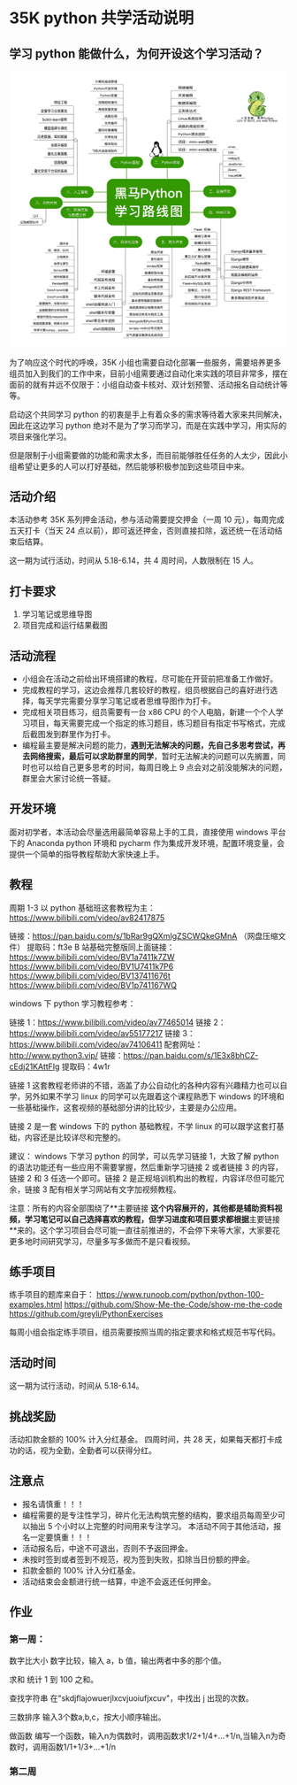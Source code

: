# 35K python 共学活动说明

## 学习 python 能做什么，为何开设这个学习活动？

![avatar](./img/3.jpg)

为了响应这个时代的呼唤，35K 小组也需要自动化部署一些服务，需要培养更多组员加入到我们的工作中来，目前小组需要通过自动化来实践的项目非常多，摆在面前的就有并远不仅限于：小组自动查卡核对、双计划预警、活动报名自动统计等等。

启动这个共同学习 python 的初衷是手上有着众多的需求等待着大家来共同解决，因此在这边学习 python 绝对不是为了学习而学习，而是在实践中学习，用实际的项目来强化学习。

但是限制于小组需要做的功能和需求太多，而目前能够胜任任务的人太少，因此小组希望让更多的人可以打好基础，然后能够积极参加到这些项目中来。

## 活动介绍

本活动参考 35K 系列押金活动，参与活动需要提交押金（一周 10 元），每周完成五天打卡（当天 24 点以前），即可返还押金，否则直接扣除，返还统一在活动结束后结算。

这一期为试行活动，时间从 5.18-6.14，共 4 周时间，人数限制在 15 人。

## 打卡要求

1. 学习笔记或思维导图
2. 项目完成和运行结果截图

## 活动流程

- 小组会在活动之前给出环境搭建的教程，尽可能在开营前把准备工作做好。
- 完成教程的学习，这边会推荐几套较好的教程，组员根据自己的喜好进行选择，每天学完需要分享学习笔记或者思维导图作为打卡。
- 完成相关项目练习，组员需要有一台 x86 CPU 的个人电脑，新建一个个人学习项目，每天需要完成一个指定的练习题目，练习题目有指定书写格式，完成后截图发到群里作为打卡。
- 编程最主要是解决问题的能力，**遇到无法解决的问题，先自己多思考尝试，再去网络搜索，最后可以求助群里的同学**，暂时无法解决的问题可以先搁置，同时也可以给自己更多思考的时间，每周日晚上 9 点会对之前没能解决的问题，群里会大家讨论统一答疑。


## 开发环境

面对初学者，本活动会尽量选用最简单容易上手的工具，直接使用 windows 平台下的 Anaconda python 环境和 pycharm 作为集成开发环境，配置环境变量，会提供一个简单的指导教程帮助大家快速上手。

## 教程

周期 1-3 以 python 基础班这套教程为主：
https://www.bilibili.com/video/av82417875

链接：https://pan.baidu.com/s/1bRar9gQXmIgZSCWQkeGMnA （网盘压缩文件）
提取码：ft3e 
B 站基础完整版同上面链接：
https://www.bilibili.com/video/BV1a7411k7ZW
https://www.bilibili.com/video/BV1U7411k7P6
https://www.bilibili.com/video/BV137411676t
https://www.bilibili.com/video/BV1p741167WQ

windows 下 python 学习教程参考：

链接 1：https://www.bilibili.com/video/av77465014
链接 2：https://www.bilibili.com/video/av55177217
链接 3：https://www.bilibili.com/video/av74106411  配套网址：http://www.python3.vip/
链接：https://pan.baidu.com/s/1E3x8bhCZ-cEdj21KAttFIg 
提取码：4w1r 

链接 1 这套教程老师讲的不错，涵盖了办公自动化的各种内容有兴趣精力也可以自学，另外如果不学习 linux 的同学可以先跟着这个课程熟悉下 windows 的环境和一些基础操作，这套视频的基础部分讲的比较少，主要是办公应用。

链接 2 是一套 windows 下的 python 基础教程，不学 linux 的可以跟学这套打基础，内容还是比较详尽和完整的。

建议： windows 下学习 python 的同学，可以先学习链接 1，大致了解 python 的语法功能还有一些应用不需要掌握，然后重新学习链接 2 或者链接 3 的内容，链接 2 和 3 任选一个即可。链接 2 是正规培训机构出的教程，内容详尽但可能冗余，链接 3 配有相关学习网站有文字加视频教程。

注意：所有的内容全部围绕了**主要链接 **这个内容展开的，其他都是辅助资料视频，学习笔记可以自己选择喜欢的教程，但学习进度和项目要求都根据**主要链接 **来的。这个学习项目会尽可能一直往前推进的，不会停下来等大家，大家要花更多地时间研究学习，尽量多写多做而不是只看视频。

## 练手项目

练手项目的题库来自于：
https://www.runoob.com/python/python-100-examples.html
https://github.com/Show-Me-the-Code/show-me-the-code
https://github.com/greyli/PythonExercises

每周小组会指定练手项目，组员需要按照当周的指定要求和格式规范书写代码。

## 活动时间

这一期为试行活动，时间从 5.18-6.14。

## 挑战奖励

活动扣款金额的 100% 计入分红基金。
四周时间，共 28 天，如果每天都打卡成功的话，视为全勤，全勤者可以获得分红。


## 注意点

- 报名请慎重！！！
- 编程需要的是专注性学习，碎片化无法构筑完整的结构，要求组员每周至少可以抽出 5 个小时以上完整的时间用来专注学习。 本活动不同于其他活动，报名一定要慎重！！！
- 活动报名后，中途不可退出，否则不予返回押金。
- 未按时签到或者签到不规范，视为签到失败，扣除当日份额的押金。
- 扣款金额的 100% 计入分红基金。
- 活动结束会金额进行统一结算，中途不会返还任何押金。

## 作业

### 第一周：

数字比大小
数字比较，输入 a，b 值，输出两者中多的那个值。

求和
统计 1 到 100 之和。

查找字符串
在"skdjflajowuerjlxcvjuoiufjxcuv"，中找出 j 出现的次数。

三数排序
输入3个数a,b,c，按大小顺序输出。

做函数
编写一个函数，输入n为偶数时，调用函数求1/2+1/4+…+1/n,当输入n为奇数时，调用函数1/1+1/3+…+1/n

### 第二周